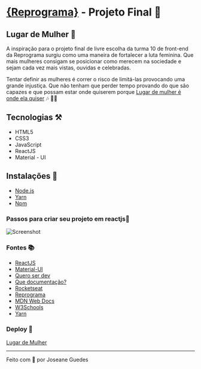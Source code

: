 # [{Reprograma}](https://reprograma.com.br/) - Projeto Final   :tada:

## Lugar de Mulher  :girl:

A inspiração para o projeto final de livre escolha da turma 10 de front-end da Reprograma surgiu como uma maneira de fortalecer a luta feminina. Que mais mulheres consigam se posicionar como merecem na sociedade e sejam cada vez mais vistas, ouvidas e celebradas.
<br>

Tentar definir as mulheres é correr o risco de limitá-las provocando uma grande injustiça. Que não tenham que perder tempo provando do que são capazes e que possam estar onde quiserem porque [Lugar de mulher é onde ela quiser](https://www.youtube.com/watch?v=fPgkhbs3AnE) :notes: :woman_singer:

## Tecnologias :hammer_and_pick:
* HTML5
* CSS3
* JavaScript
* ReactJS 
* Material - UI 

## Instalações :link:
* [Node.js](https://nodejs.org/en/download/)
* [Yarn](https://yarnpkg.com/)
* [Npm](https://www.npmjs.com//)

### Passos para criar seu projeto em reactjs:feet:
![Screenshot](https://cdn.jsdelivr.net/gh/facebook/create-react-app@27b42ac7efa018f2541153ab30d63180f5fa39e0/screencast.svg)

### Fontes :books: 
* [ReactJS](https://pt-br.reactjs.org/)
* [Material-UI](https://material-ui.com/pt/)
* [Quero ser dev](https://queroserdev.com/#)
* [Que documentação?](https://quedocs.netlify.app/)
* [Rocketseat](https://github.com/Rocketseat)
* [Reprograma](https://github.com/reprograma)
* [MDN Web Docs](https://developer.mozilla.org/pt-BR/)
* [W3Schools](https://www.w3schools.com/)
* [Yarn](https://yarnpkg.com/package/create-react-app)

### Deploy :star2:
 [Lugar de Mulher](https://lugar-de-mulher.netlify.app/)

 <hr/>

 Feito com :purple_heart: por Joseane Guedes